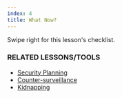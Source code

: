 ```yaml
---
index: 4
title: What Now?
---
```

Swipe right for this lesson's checklist.

### RELATED LESSONS/TOOLS

*   [Security Planning](umbrella://lesson/security-planning)
*   [Counter-surveillance](umbrella://lesson/counter-surveillance/0)
*   [Kidnapping](umbrella://lesson/kidnapping/0)